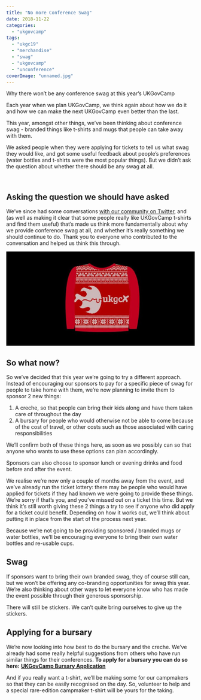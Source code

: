 ```yaml
---
title: "No more Conference Swag"
date: 2018-11-22
categories: 
  - "ukgovcamp"
tags: 
  - "ukgc19"
  - "merchandise"
  - "swag"
  - "ukgovcamp"
  - "unconference"
coverImage: "unnamed.jpg"
---
```


Why there won’t be any conference swag at this year’s UKGovCamp

Each year when we plan UKGovCamp, we think again about how we do it and how we can make the next UKGovCamp even better than the last.

This year, amongst other things, we’ve been thinking about conference swag - branded things like t-shirts and mugs that people can take away with them.

We asked people when they were applying for tickets to tell us what swag they would like, and got some useful feedback about people’s preferences (water bottles and t-shirts were the most popular things). But we didn’t ask the question about whether there should be any swag at all.

 

## Asking the question we should have asked

We’ve since had some conversations [with our community on Twitter](https://twitter.com/JanetHughes/status/1062419870074187776), and (as well as making it clear that some people really like UKGovCamp t-shirts and find them useful) that’s made us think more fundamentally about why we provide conference swag at all, and whether it’s really something we should continue to do. Thank you to everyone who contributed to the conversation and helped us think this through.

[![](images/unnamed.jpg)](https://www.ukgovcamp.com/wp-content/uploads/2018/11/unnamed.jpg)

## So what now?

So we’ve decided that this year we’re going to try a different approach. Instead of encouraging our sponsors to pay for a specific piece of swag for people to take home with them, we’re now planning to invite them to sponsor 2 new things:

1. A creche, so that people can bring their kids along and have them taken care of throughout the day
2. A bursary for people who would otherwise not be able to come because of the cost of travel, or other costs such as those associated with caring responsibilities

We’ll confirm both of these things here, as soon as we possibly can so that anyone who wants to use these options can plan accordingly.

Sponsors can also choose to sponsor lunch or evening drinks and food before and after the event.

We realise we’re now only a couple of months away from the event, and we’ve already run the ticket lottery: there may be people who would have applied for tickets if they had known we were going to provide these things. We’re sorry if that’s you, and you’ve missed out on a ticket this time. But we think it’s still worth giving these 2 things a try to see if anyone who did apply for a ticket could benefit. Depending on how it works out, we’ll think about putting it in place from the start of the process next year.

Because we’re not going to be providing sponsored / branded mugs or water bottles, we’ll be encouraging everyone to bring their own water bottles and re-usable cups.

## Swag

If sponsors want to bring their own branded swag, they of course still can, but we won’t be offering any co-branding opportunities for swag this year. We’re also thinking about other ways to let everyone know who has made the event possible through their generous sponsorship.

There will still be stickers. We can’t quite bring ourselves to give up the stickers.

## Applying for a bursary

We’re now looking into how best to do the bursary and the creche. We’ve already had some really helpful suggestions from others who have run similar things for their conferences. **To apply for a bursary you can do so here:** **[UKGovCamp Bursary Application](https://docs.google.com/forms/d/e/1FAIpQLSeA7ofkNO8p-EV-OWlScpeFINjooCX7S_oRP9empnKvGTuBew/viewform)**

And if you really want a t-shirt, we’ll be making some for our campmakers so that they can be easily recognised on the day. So, volunteer to help and a special rare-edition campmaker t-shirt will be yours for the taking.
